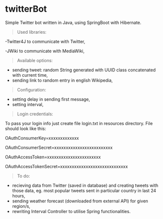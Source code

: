 # twitterBot
Simple Twitter bot written in Java, using SpringBoot with Hibernate. 

>Used libraries:

-Twitter4J to communicate with Twitter,

-JWiki to communicate with MediaWiki,

>Available options:

- sending tweet: random String generated with UUID class concatenated with current time,
- sending link to random entry in english Wikipedia,

>Configuration:
- setting delay in sending first message,
- setting interval,

>Login credentials:

To pass your login info just create file login.txt in resources directory. File should look like this:

 OAuthConsumerKey=xxxxxxxxxxxxx
 
 OAuthConsumerSecret=xxxxxxxxxxxxxxxxxxxxxxxxx
 
 OAuthAccessToken=xxxxxxxxxxxxxxxxxxxxxxx
 
 OAuthAccessTokenSecret=xxxxxxxxxxxxxxxxxxxxxxxxxxxxx


>To do:
- recieving data from Twitter (saved in database) and creating tweets with those data, eg. most popular tweets sent 
in particular country in last 24 hours,
- sending weather forecast (downloaded from external API) for given region/s,
- rewriting Interval Controller to utilise Spring functionalities.


